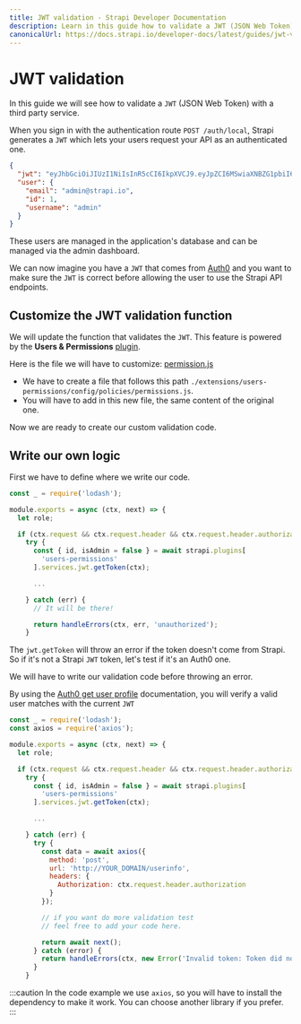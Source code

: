 ```yaml
---
title: JWT validation - Strapi Developer Documentation
description: Learn in this guide how to validate a JWT (JSON Web Token) with a third party service.
canonicalUrl: https://docs.strapi.io/developer-docs/latest/guides/jwt-validation.html
---
```


# JWT validation

In this guide we will see how to validate a `JWT` (JSON Web Token) with a third party service.

When you sign in with the authentication route `POST /auth/local`, Strapi generates a `JWT` which lets your users request your API as an authenticated one.

```json
{
  "jwt": "eyJhbGciOiJIUzI1NiIsInR5cCI6IkpXVCJ9.eyJpZCI6MSwiaXNBZG1pbiI6dHJ1ZSwiaWF0IjoxNTcxODIyMDAzLCJleHAiOjE1NzQ0MTQwMDN9.T5XQGSDZ6TjgM5NYaVDbYJt84qHZTrtBqWu1Q3ShINw",
  "user": {
    "email": "admin@strapi.io",
    "id": 1,
    "username": "admin"
  }
}
```

These users are managed in the application's database and can be managed via the admin dashboard.

We can now imagine you have a `JWT` that comes from [Auth0](https://auth0.com) and you want to make sure the `JWT` is correct before allowing the user to use the Strapi API endpoints.

## Customize the JWT validation function

We will update the function that validates the `JWT`. This feature is powered by the **Users & Permissions** [plugin](/developer-docs/latest/plugins/upload.md).

Here is the file we will have to customize: [permission.js](https://github.com/strapi/strapi/blob/master/packages/strapi-plugin-users-permissions/config/policies/permissions.js)

- We have to create a file that follows this path `./extensions/users-permissions/config/policies/permissions.js`.
- You will have to add in this new file, the same content of the original one.

Now we are ready to create our custom validation code.

## Write our own logic

First we have to define where we write our code.

```js
const _ = require('lodash');

module.exports = async (ctx, next) => {
  let role;

  if (ctx.request && ctx.request.header && ctx.request.header.authorization) {
    try {
      const { id, isAdmin = false } = await strapi.plugins[
        'users-permissions'
      ].services.jwt.getToken(ctx);

      ...

    } catch (err) {
      // It will be there!

      return handleErrors(ctx, err, 'unauthorized');
    }
```

The `jwt.getToken` will throw an error if the token doesn't come from Strapi. So if it's not a Strapi `JWT` token, let's test if it's an Auth0 one.

We will have to write our validation code before throwing an error.

By using the [Auth0 get user profile](https://auth0.com/docs/api/authentication?http#get-user-info) documentation, you will verify a valid user matches with the current `JWT`

```js
const _ = require('lodash');
const axios = require('axios');

module.exports = async (ctx, next) => {
  let role;

  if (ctx.request && ctx.request.header && ctx.request.header.authorization) {
    try {
      const { id, isAdmin = false } = await strapi.plugins[
        'users-permissions'
      ].services.jwt.getToken(ctx);

      ...

    } catch (err) {
      try {
        const data = await axios({
          method: 'post',
          url: 'http://YOUR_DOMAIN/userinfo',
          headers: {
            Authorization: ctx.request.header.authorization
          }
        });

        // if you want do more validation test
        // feel free to add your code here.

        return await next();
      } catch (error) {
        return handleErrors(ctx, new Error('Invalid token: Token did not match with Strapi and Auth0'), 'unauthorized');
      }
    }
```

:::caution
In the code example we use `axios`, so you will have to install the dependency to make it work. You can choose another library if you prefer.
:::
